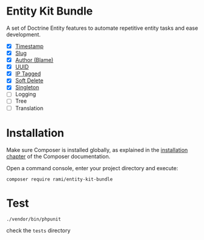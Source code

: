 Entity Kit Bundle
===

A set of Doctrine Entity features to automate repetitive entity tasks and ease development.

- [x] [Timestamp](docs/timestamp.md)
- [x] [Slug](docs/slug.md)
- [x] [Author (Blame)](docs/author.md)
- [x] [UUID](docs/uuid.md)
- [x] [IP Tagged](docs/ip_tagged.md)
- [x] [Soft Delete](docs/soft_delete.md)
- [x] [Singleton](docs/singleton.md)
- [ ] Logging
- [ ] Tree
- [ ] Translation

Installation
============

Make sure Composer is installed globally, as explained in the
[installation chapter](https://getcomposer.org/doc/00-intro.md)
of the Composer documentation.

Open a command console, enter your project directory and execute:

```console
composer require rami/entity-kit-bundle
```

Test
=

```console
./vendor/bin/phpunit
```

check the `tests` directory
